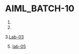 # AIML_BATCH-10
1.
2.
3.[Lab-03](https://github.com/Himabindu03/AIML_BATCH-10/edit/main/README.md)

5. [lab-05](https://github.com/Himabindu03/AIML_BATCH-10/blob/main/titanic_dataset_jd_1.ipynb)
